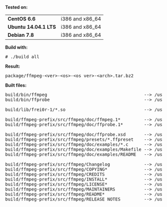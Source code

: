 **Tested on:**
<table>
<tr><td><b>CentOS 6.6</b>        </td><td>i386 and x86_64</td></tr>
<tr><td><b>Ubuntu 14.04.1 LTS</b></td><td>i386 and x86_64</td></tr>
<tr><td><b>Debian 7.8</b>        </td><td>i386 and x86_64</td></tr>
</table>

**Build with:**
<pre>
# ./build_all
</pre>

**Result:**
<pre>
package/ffmpeg-&lt;ver&gt;-&lt;os&gt;-&lt;os_ver&gt;-&lt;arch&gt;.tar.bz2
</pre>

**Built files:**
<pre>
build/bin/ffmpeg                                     --> /usr/bin/ffmpeg
build/bin/ffprobe                                    --> /usr/bin/ffprobe

build/lib/frei0r-1/*.so                              --> /usr/lib/frei0r-1/

build/ffmpeg-prefix/src/ffmpeg/doc/ffmpeg.1*         --> /usr/share/man/man1/
build/ffmpeg-prefix/src/ffmpeg/doc/ffprobe.1*        --> /usr/share/man/man1/

build/ffmpeg-prefix/src/ffmpeg/doc/ffprobe.xsd       --> /usr/share/ffmpeg/
build/ffmpeg-prefix/src/ffmpeg/presets/*.ffpreset    --> /usr/share/ffmpeg/
build/ffmpeg-prefix/src/ffmpeg/doc/examples/*.c      --> /usr/share/ffmpeg/examples/
build/ffmpeg-prefix/src/ffmpeg/doc/examples/Makefile --> /usr/share/ffmpeg/examples/
build/ffmpeg-prefix/src/ffmpeg/doc/examples/README   --> /usr/share/ffmpeg/examples/

build/ffmpeg-prefix/src/ffmpeg/Changelog             --> /usr/share/doc/ffmpeg-2.7.1/
build/ffmpeg-prefix/src/ffmpeg/COPYING*              --> /usr/share/doc/ffmpeg-2.7.1/
build/ffmpeg-prefix/src/ffmpeg/CREDITS               --> /usr/share/doc/ffmpeg-2.7.1/
build/ffmpeg-prefix/src/ffmpeg/INSTALL*              --> /usr/share/doc/ffmpeg-2.7.1/
build/ffmpeg-prefix/src/ffmpeg/LICENSE*              --> /usr/share/doc/ffmpeg-2.7.1/
build/ffmpeg-prefix/src/ffmpeg/MAINTAINERS           --> /usr/share/doc/ffmpeg-2.7.1/
build/ffmpeg-prefix/src/ffmpeg/README*               --> /usr/share/doc/ffmpeg-2.7.1/
build/ffmpeg-prefix/src/ffmpeg/RELEASE_NOTES         --> /usr/share/doc/ffmpeg-2.7.1/
</pre>
